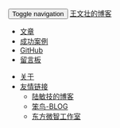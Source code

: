 <nav class="navbar navbar-inverse navbar-static-top" role="navigation" style="margin-bottom: 0px;">
  <div class="container">
    <div class="navbar-header">
      <button type="button" class="navbar-toggle" data-toggle="collapse" data-target="#navbar-collapse">
        <span class="sr-only">Toggle navigation</span>
        <span class="icon-bar"></span>
        <span class="icon-bar"></span>
        <span class="icon-bar"></span>
      </button>
      <a class="navbar-brand" href="{{ site.url }}">王文壮的博客</a>
    </div>
    <div class="collapse navbar-collapse" id="navbar-collapse">
      <ul class="nav navbar-nav" id="navbar-nav">
        <li id='nav1'><a href="/">文章</a></li>
        <li id='nav2'><a href="/case/">成功案例</a></li>
        <li><a href="https://github.com/WangWenzhuang">GitHub</a></li>
        <li id='nav4'><a href="/msgboard/">留言板</a></li>
      </ul>
      <ul class="nav navbar-nav navbar-right">
        <li id='nav3'><a href="/about/">关于</a></li>
        <li class="dropdown">
          <a href="#" class="dropdown-toggle" data-toggle="dropdown">友情链接<b class="caret"></b></a>
          <ul class="dropdown-menu">
            <li><a href="http://luminji.cnblogs.com/" target="_blank">陆敏技的博客</a></li>
            <li><a href="http://blog.ladysp.com/" target="_blank">笨鸟-BLOG</a></li>
            <li><a href="http://www.bjdfwz.cn/" target="_blank">东方微智工作室</a></li>
          </ul>
      </li>
      </ul>
    </div>
  </div>
</nav>